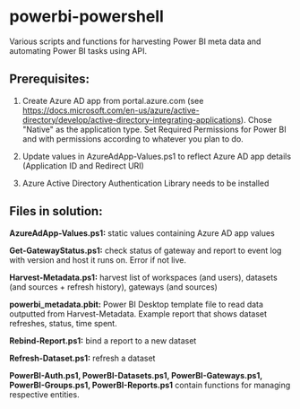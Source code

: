 # powerbi-powershell
Various scripts and functions for harvesting Power BI meta data and automating Power BI tasks using API.

<h2>Prerequisites:</h2>

1. Create Azure AD app from portal.azure.com (see https://docs.microsoft.com/en-us/azure/active-directory/develop/active-directory-integrating-applications). Chose "Native" as the application type. Set Required Permissions for Power BI and with permissions according to whatever you plan to do.

2. Update values in AzureAdApp-Values.ps1 to reflect Azure AD app details (Application ID and Redirect URI)

3. Azure Active Directory Authentication Library needs to be installed


<h2>Files in solution:</h2>

<b>AzureAdApp-Values.ps1:</b> static values containing Azure AD app values

<b>Get-GatewayStatus.ps1:</b> check status of gateway and report to event log with version and host it runs on. Error if not live.

<b>Harvest-Metadata.ps1:</b> harvest list of workspaces (and users), datasets (and sources + refresh history), gateways (and sources)

<b>powerbi_metadata.pbit:</b> Power BI Desktop template file to read data outputted from Harvest-Metadata. Example report that shows dataset refreshes, status, time spent.

<b>Rebind-Report.ps1:</b> bind a report to a new dataset

<b>Refresh-Dataset.ps1:</b> refresh a dataset

<b>PowerBI-Auth.ps1, PowerBI-Datasets.ps1, PowerBI-Gateways.ps1, PowerBI-Groups.ps1, PowerBI-Reports.ps1</b> contain functions for managing respective entities.
